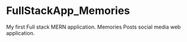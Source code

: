 # FullStackApp_Memories
My first Full stack MERN application. Memories Posts social media web application. 
